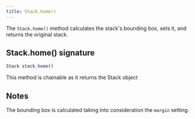 ```yaml
---
title: Stack.home()
---
```


The `Stack.home()` method calculates the stack's bounding box, sets it,
and returns the original stack.

## Stack.home() signature

```js
Stack stack.home()
```
<Note>This method is chainable as it returns the Stack object</Note>

## Notes

The bounding box is calculated taking into consideration the `margin` setting.
